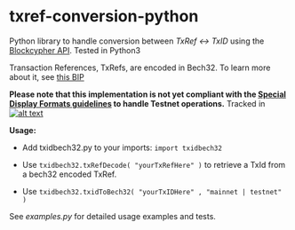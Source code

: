 # txref-conversion-python
Python library to handle conversion between _TxRef &lt;-> TxID_ using the [Blockcypher API](https://www.blockcypher.com/dev/bitcoin/#introduction). 
Tested in Python3

Transaction References, TxRefs, are encoded in Bech32. To learn more about it, see [this BIP](https://github.com/veleslavs/bips/blob/Bech32_Encoded_TxRef/bip-XXXX-Bech32_Encoded_Transaction_Postion_References.mediawiki)

**Please note that this implementation is not yet compliant with the [Special Display Formats guidelines](https://github.com/veleslavs/bips/blob/Bech32_Encoded_TxRef/bip-XXXX-Bech32_Encoded_Transaction_Postion_References.mediawiki#special-display-formats) to handle Testnet operations.** Tracked in [![alt text][issue1]](https://github.com/WebOfTrustInfo/txref-conversion-python/issues/1)

**Usage:**

- Add txidbech32.py to your imports: `import txidbech32`

- Use `txidbech32.txRefDecode( "yourTxRefHere" )` to retrieve a TxId from a bech32 encoded TxRef.

- Use `txidbech32.txidToBech32( "yourTxIDHere" , "mainnet | testnet" )`

See _examples.py_ for detailed usage examples and tests.

[issue1]: https://img.shields.io/badge/issue-1-blue.svg
